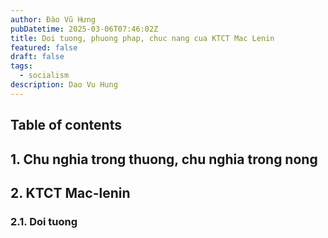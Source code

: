 ```yaml
---
author: Đào Vũ Hưng
pubDatetime: 2025-03-06T07:46:02Z
title: Doi tuong, phuong phap, chuc nang cua KTCT Mac Lenin
featured: false
draft: false
tags:
  - socialism
description: Dao Vu Hung
---
```

## Table of contents
## 1. Chu nghia trong thuong, chu nghia trong nong
## 2. KTCT Mac-lenin
### 2.1. Doi tuong